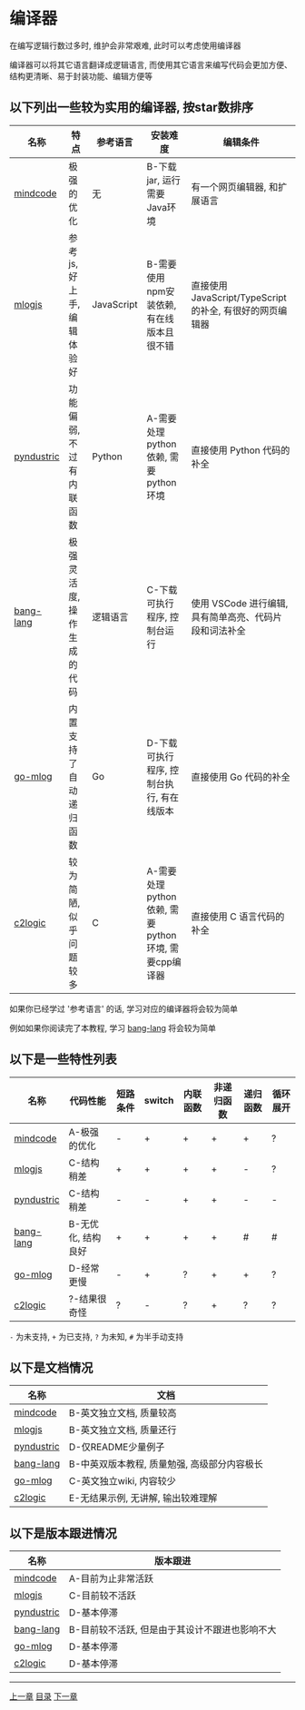 # 编译器

在编写逻辑行数过多时, 维护会非常艰难, 此时可以考虑使用编译器

编译器可以将其它语言翻译成逻辑语言,
而使用其它语言来编写代码会更加方便、结构更清晰、易于封装功能、编辑方便等

## 以下列出一些较为实用的编译器, 按star数排序

| 名称          | 特点                       | 参考语言       | 安装难度                                             | 编辑条件                                                  |
| ---           | ---                        | ---            | ---                                                  | ---                                                       |
| [mindcode]    | 极强的优化                 | 无             | B-下载jar, 运行需要Java环境                          | 有一个网页编辑器, 和扩展语言                              |
| [mlogjs]      | 参考js, 好上手, 编辑体验好 | JavaScript     | B-需要使用npm安装依赖, 有在线版本且很不错            | 直接使用 JavaScript/TypeScript 的补全, 有很好的网页编辑器 |
| [pyndustric]  | 功能偏弱, 不过有内联函数   | Python         | A-需要处理python依赖, 需要python环境                 | 直接使用 Python 代码的补全                                |
| [bang-lang]   | 极强灵活度, 操作生成的代码 | 逻辑语言       | C-下载可执行程序, 控制台运行                         | 使用 VSCode 进行编辑, 具有简单高亮、代码片段和词法补全    |
| [go-mlog]     | 内置支持了自动递归函数     | Go             | D-下载可执行程序, 控制台执行, 有在线版本             | 直接使用 Go 代码的补全                                    |
| [c2logic]     | 较为简陋, 似乎问题较多     | C              | A-需要处理python依赖, 需要python环境, 需要cpp编译器  | 直接使用 C 语言代码的补全                                 |

如果你已经学过 '参考语言' 的话, 学习对应的编译器将会较为简单

例如如果你阅读完了本教程, 学习 [bang-lang] 将会较为简单


## 以下是一些特性列表

| 名称          | 代码性能           | 短路条件 | switch | 内联函数 | 非递归函数 | 递归函数 | 循环展开 |
| ---           | ---                | ---      | ---    | ---      | ---        | ---      | ---      |
| [mindcode]    | A-极强的优化       | -        | +      | +        | +          | +        | ?        |
| [mlogjs]      | C-结构稍差         | +        | +      | +        | +          | -        | ?        |
| [pyndustric]  | C-结构稍差         | -        | -      | +        | +          | -        | -        |
| [bang-lang]   | B-无优化, 结构良好 | +        | +      | +        | +          | #        | #        |
| [go-mlog]     | D-经常更慢         | -        | +      | ?        | +          | +        | ?        |
| [c2logic]     | ?-结果很奇怪       | ?        | -      | ?        | +          | ?        | ?        |

`-` 为未支持, `+` 为已支持, `?` 为未知, `#` 为半手动支持


## 以下是文档情况

| 名称          | 文档                                         |
| ---           | ---                                          |
| [mindcode]    | B-英文独立文档, 质量较高                     |
| [mlogjs]      | B-英文独立文档, 质量还行                     |
| [pyndustric]  | D-仅README少量例子                           |
| [bang-lang]   | B-中英双版本教程, 质量勉强, 高级部分内容极长 |
| [go-mlog]     | C-英文独立wiki, 内容较少                     |
| [c2logic]     | E-无结果示例, 无讲解, 输出较难理解           |


## 以下是版本跟进情况

| 名称          | 版本跟进                                       |
| ---           | ---                                            |
| [mindcode]    | A-目前为止非常活跃                             |
| [mlogjs]      | C-目前较不活跃                                 |
| [pyndustric]  | D-基本停滞                                     |
| [bang-lang]   | B-目前较不活跃, 但是由于其设计不跟进也影响不大 |
| [go-mlog]     | D-基本停滞                                     |
| [c2logic]     | D-基本停滞                                     |



[mindcode]: https://github.com/cardillan/mindcode
[mlogjs]: https://github.com/mlogjs/mlogjs
[pyndustric]: https://github.com/Lonami/pyndustric
[bang-lang]: https://github.com/A4-Tacks/mindustry_logic_bang_lang
[go-mlog]: https://github.com/Vilsol/go-mlog
[c2logic]: https://github.com/SuperStormer/c2logic

---
[上一章](./24-world-processor.md)
[目录](./README.md)
[下一章](./26-start-bang-lang.md)
